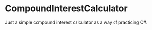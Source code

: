 # CompoundInterestCalculator

Just a simple compound interest calculator as a way of practicing C#.
